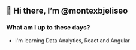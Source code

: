 ## 👋 Hi there, I’m @montexbjeliseo
### What am I up to these days?
- I'm learning Data Analytics, React and Angular
<!---
- 👀 I’m interested in videos games, java development, web design!
- 🌱 I’m currently learning ruby on rails and springboot!
- 💞️ I’m looking to collaborate on [Maybe later]
- 📫 How to reach me: secondmtx@gmail.com

montexbjeliseo/montexbjeliseo is a ✨ special ✨ repository because its `README.md` (this file) appears on your GitHub profile.
You can click the Preview link to take a look at your changes.
--->
